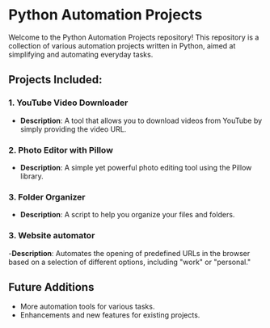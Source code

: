 # Python Automation Projects

Welcome to the Python Automation Projects repository! This repository is a collection of various automation projects written in Python, aimed at simplifying and automating everyday tasks.

## Projects Included:

### 1. YouTube Video Downloader
- **Description**: A tool that allows you to download videos from YouTube by simply providing the video URL.

### 2. Photo Editor with Pillow
- **Description**: A simple yet powerful photo editing tool using the Pillow library.

### 3. Folder Organizer
- **Description**: A script to help you organize your files and folders.

### 3. Website automator
  -**Description**: Automates the opening of predefined URLs in the browser based on a selection of different options, including "work" or "personal."

## Future Additions
- More automation tools for various tasks.
- Enhancements and new features for existing projects.
